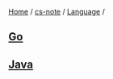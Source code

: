 [Home](https://mengxianbin.github.io) /
[cs-note](https://mengxianbin.github.io/cs-note) /
[Language](https://mengxianbin.github.io/cs-note/content/Language) /

## [Go](https://mengxianbin.github.io/cs-note/content/Language/Go)

## [Java](https://mengxianbin.github.io/cs-note/content/Language/Java)
